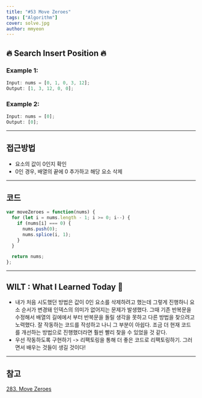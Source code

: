 ```yaml
---
title: "#53 Move Zeroes"
tags: ["Algorithm"]
cover: solve.jpg
author: mmyeon
---
```


## 🔥 Search Insert Position 🔥

### Example 1:

```js
Input: nums = [0, 1, 0, 3, 12];
Output: [1, 3, 12, 0, 0];
```

### Example 2:

```js
Input: nums = [0];
Output: [0];
```

---

## 접근방법

- 요소의 값이 0인지 확인
- 0인 경우, 배열의 끝에 0 추가하고 해당 요소 삭제

---

## 코드

```js
var moveZeroes = function(nums) {
  for (let i = nums.length - 1; i >= 0; i--) {
    if (nums[i] === 0) {
      nums.push(0);
      nums.splice(i, 1);
    }
  }

  return nums;
};
```

---

## WILT : What I Learned Today 🤔

- 내가 처음 시도했던 방법은 값이 0인 요소를 삭제하려고 했는데 그렇게 진행하니 요소 순서가 변경돼 인덱스의 의미가 없어지는 문제가 발생했다. 그때 기존 반복문을 수정해서 배열의 길에에서 부터 반복문을 돌릴 생각을 못하고 다른 방법을 찾으려고 노력했다. 잘 작동하는 코드를 작성하고 나니 그 부분이 아쉽다. 조금 더 현재 코드를 개선하는 방법으로 진행했더라면 훨씬 빨리 찾을 수 있었을 것 같다.
- 우선 작동하도록 구현하기 -> 리팩토링을 통해 더 좋은 코드로 리팩토링하기. 그러면서 배우는 것들이 생길 것이다!

---

## 참고

[283. Move Zeroes](https://leetcode.com/problems/move-zeroes/)
